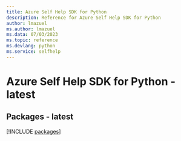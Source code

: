 ```yaml
---
title: Azure Self Help SDK for Python
description: Reference for Azure Self Help SDK for Python
author: lmazuel
ms.author: lmazuel
ms.data: 07/03/2023
ms.topic: reference
ms.devlang: python
ms.service: selfhelp
---
```

# Azure Self Help SDK for Python - latest
## Packages - latest
[!INCLUDE [packages](self-help-index.md)]